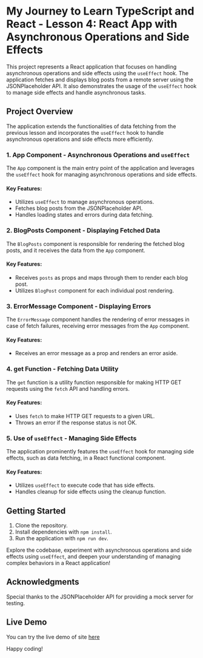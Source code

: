 # My Journey to Learn TypeScript and React - Lesson 4: React App with Asynchronous Operations and Side Effects

This project represents a React application that focuses on handling asynchronous operations and side effects using the `useEffect` hook. The application fetches and displays blog posts from a remote server using the JSONPlaceholder API. It also demonstrates the usage of the `useEffect` hook to manage side effects and handle asynchronous tasks.

## Project Overview

The application extends the functionalities of data fetching from the previous lesson and incorporates the `useEffect` hook to handle asynchronous operations and side effects more efficiently.

### 1. **App Component - Asynchronous Operations and `useEffect`**

The `App` component is the main entry point of the application and leverages the `useEffect` hook for managing asynchronous operations and side effects.

#### Key Features:

- Utilizes `useEffect` to manage asynchronous operations.
- Fetches blog posts from the JSONPlaceholder API.
- Handles loading states and errors during data fetching.

### 2. **BlogPosts Component - Displaying Fetched Data**

The `BlogPosts` component is responsible for rendering the fetched blog posts, and it receives the data from the `App` component.

#### Key Features:

- Receives `posts` as props and maps through them to render each blog post.
- Utilizes `BlogPost` component for each individual post rendering.

### 3. **ErrorMessage Component - Displaying Errors**

The `ErrorMessage` component handles the rendering of error messages in case of fetch failures, receiving error messages from the `App` component.

#### Key Features:

- Receives an error message as a prop and renders an error aside.

### 4. **get Function - Fetching Data Utility**

The `get` function is a utility function responsible for making HTTP GET requests using the `fetch` API and handling errors.

#### Key Features:

- Uses `fetch` to make HTTP GET requests to a given URL.
- Throws an error if the response status is not OK.

### 5. **Use of `useEffect` - Managing Side Effects**

The application prominently features the `useEffect` hook for managing side effects, such as data fetching, in a React functional component.

#### Key Features:

- Utilizes `useEffect` to execute code that has side effects.
- Handles cleanup for side effects using the cleanup function.

## Getting Started

1. Clone the repository.
2. Install dependencies with `npm install`.
3. Run the application with `npm run dev`.

Explore the codebase, experiment with asynchronous operations and side effects using `useEffect`, and deepen your understanding of managing complex behaviors in a React application!

## Acknowledgments

Special thanks to the JSONPlaceholder API for providing a mock server for testing.

## Live Demo

You can try the live demo of site [here](https://react-ts-sideeffects.netlify.app/)

Happy coding!
